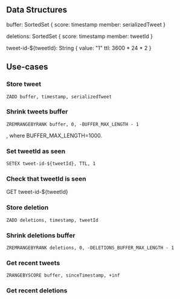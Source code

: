 ## Data Structures

buffer: SortedSet {
    score: timestamp
    member: serializedTweet
}

deletions: SortedSet {
    score: timestamp
    member: tweetId
}

tweet-id-${tweetId}: String {
    value: "1"
    ttl: 3600 * 24 * 2
}



## Use-cases

### Store tweet

```
ZADD buffer, timestamp, serializedTweet
```

### Shrink tweets buffer

```
ZREMRANGEBYRANK buffer, 0, -BUFFER_MAX_LENGTH - 1
```

, where BUFFER_MAX_LENGTH=1000.

### Set tweetId as seen

```
SETEX tweet-id-${tweetId}, TTL, 1
```

### Check that tweetId is seen

GET tweet-id-${tweetId}

### Store deletion

```
ZADD deletions, timestamp, tweetId
```

### Shrink deletions buffer

```
ZREMRANGEBYRANK deletions, 0, -DELETIONS_BUFFER_MAX_LENGTH - 1
```

### Get recent tweets

```
ZRANGEBYSCORE buffer, sinceTimestamp, +inf
```

### Get recent deletions
